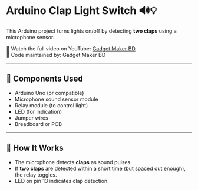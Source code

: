 # Arduino Clap Light Switch 🔊💡

This Arduino project turns lights on/off by detecting **two claps** using a microphone sensor.

🎥 Watch the full video on YouTube: [Gadget Maker BD](https://youtu.be/3grnVwB09WQ?si=ReMQQ3sA5j6RbdNS)  
📁 Code maintained by: Gadget Maker BD

---

## 🧰 Components Used

- Arduino Uno (or compatible)
- Microphone sound sensor module
- Relay module (to control light)
- LED (for indication)
- Jumper wires
- Breadboard or PCB

---

## 📝 How It Works

- The microphone detects **claps** as sound pulses.
- If **two claps** are detected within a short time (but spaced out enough), the relay toggles.
- LED on pin 13 indicates clap detection.
